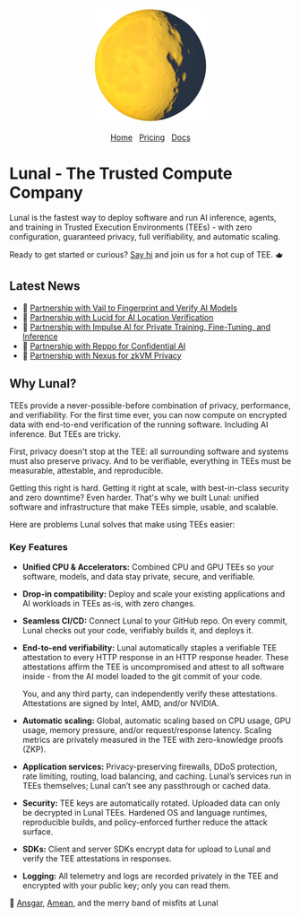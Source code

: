 <div align="center">
  <img src="./assets/logo.png" alt="Lunal Logo" width="200" height="200">
</div>

<br>

<div align="center">
  <nav>
    <a href="/">Home</a>&nbsp;&nbsp;
    <a href="/pricing.md">Pricing</a>&nbsp;&nbsp;
    <a href="/docs/">Docs</a>
  </nav>
</div>

# Lunal - The Trusted Compute Company

Lunal is the fastest way to deploy software and run AI inference, agents, and training in Trusted Execution Environments (TEEs) - with zero configuration, guaranteed privacy, full verifiability, and automatic scaling.

Ready to get started or curious? [Say hi](mailto:ansgar@lunal.dev) and join us for a hot cup of TEE. 🫖

## Latest News

- 📣 [Partnership with Vail to Fingerprint and Verify AI Models](/blog/vail-partnership.md)
- 📣 [Partnership with Lucid for AI Location Verification](/blog/lucid-partnership.md)
- 📣 [Partnership with Impulse AI for Private Training, Fine-Tuning, and Inference](/blog/impulse-ai-partnership.md)
- 📣 [Partnership with Reppo for Confidential AI](/blog/reppo-partnership.md)
- 📣 [Partnership with Nexus for zkVM Privacy](/blog/nexus-partnership.md)

## Why Lunal?

TEEs provide a never-possible-before combination of privacy, performance, and verifiability. For the first time ever, you can now compute on encrypted data with end-to-end verification of the running software. Including AI inference. But TEEs are tricky.

First, privacy doesn't stop at the TEE: all surrounding software and systems must also preserve privacy. And to be verifiable, everything in TEEs must be measurable, attestable, and reproducible.

Getting this right is hard. Getting it right at scale, with best-in-class security and zero downtime? Even harder. That's why we built Lunal: unified software and infrastructure that make TEEs simple, usable, and scalable.

Here are problems Lunal solves that make using TEEs easier:

### Key Features

- **Unified CPU & Accelerators:** Combined CPU and GPU TEEs so your software, models, and data stay private, secure, and verifiable.

- **Drop-in compatibility:** Deploy and scale your existing applications and AI workloads in TEEs as-is, with zero changes.

- **Seamless CI/CD:** Connect Lunal to your GitHub repo. On every commit, Lunal checks out your code, verifiably builds it, and deploys it.

- **End-to-end verifiability:** Lunal automatically staples a verifiable TEE attestation to every HTTP response in an HTTP response header. These attestations affirm the TEE is uncompromised and attest to all software inside - from the AI model loaded to the git commit of your code.

  You, and any third party, can independently verify these attestations. Attestations are signed by Intel, AMD, and/or NVIDIA.

- **Automatic scaling:** Global, automatic scaling based on CPU usage, GPU usage, memory pressure, and/or request/response latency. Scaling metrics are privately measured in the TEE with zero-knowledge proofs (ZKP).

- **Application services:** Privacy-preserving firewalls, DDoS protection, rate limiting, routing, load balancing, and caching. Lunal’s services run in TEEs themselves; Lunal can’t see any passthrough or cached data.

- **Security:** TEE keys are automatically rotated. Uploaded data can only be decrypted in Lunal TEEs. Hardened OS and language runtimes, reproducible builds, and policy-enforced further reduce the attack surface.

- **SDKs:** Client and server SDKs encrypt data for upload to Lunal and verify the TEE attestations in responses.

- **Logging:** All telemetry and logs are recorded privately in the TEE and encrypted with your public key; only you can read them.

👋 [Ansgar](https://github.com/gruns), [Amean](https://github.com/AmeanAsad), and the merry band of misfits at Lunal
